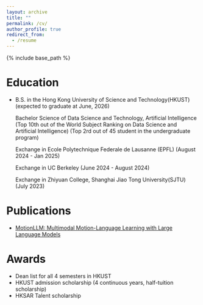 ```yaml
---
layout: archive
title: ""
permalink: /cv/
author_profile: true
redirect_from:
  - /resume
---
```


{% include base_path %}

Education
======
* B.S. in the Hong Kong University of Science and Technology(HKUST) (expected to graduate at June, 2026)

  Bachelor Science of Data Science and Technology, Artificial Intelligence (Top 10th out of the World Subject Ranking on Data Science and Artificial       Intelligence) (Top 2rd out of 45 student in the undergraduate program)
  
  Exchange in Ecole Polytechnique Federale de Lausanne (EPFL) (August 2024 - Jan 2025)
  
  Exchange in UC Berkeley (June 2024 - August 2024)
  
  Exchange in Zhiyuan College, Shanghai Jiao Tong University(SJTU) (July 2023)

Publications
======
* [MotionLLM: Multimodal Motion-Language Learning with Large Language Models](https://arxiv.org/abs/2405.17013v2)

Awards
======
* Dean list for all 4 semesters in HKUST
* HKUST admission scholarship (4 continuous years, half-tuition scholarship)
* HKSAR Talent scholarship

  
